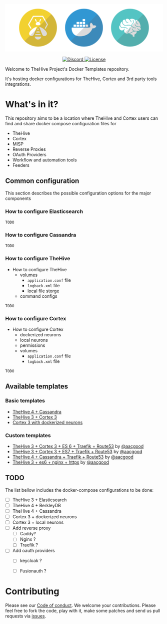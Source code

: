 <div>
  <p align="center">
    <img src="assets/header.png" width="700"/>  
  </p>
</div>
<div>
  <p align="center">
    <a href="https://chat.thehive-project.org" target"_blank">
      <img src="https://img.shields.io/discord/779945042039144498" alt="Discord">
    </a>
    <a href="./LICENSE" target"_blank">
      <img src="https://img.shields.io/github/license/TheHive-Project/Docker-Templates" alt="License">
    </a>
  </p>
</div>

Welcome to TheHive Project's Docker Templates repository.

It's hosting docker configurations for TheHive, Cortex and 3rd party tools integrations.

# What's in it?

This repository aims to be a location where TheHive and Cortex users can find and share docker compose configuration files for

- TheHive
- Cortex
- MISP
- Reverse Proxies
- OAuth Providers
- Workflow and automation tools
- Feeders

## Common configuration

This section describes the possible configuration options for the major components

### How to configure Elasticsearch

```
TODO
```

### How to configure Cassandra

```
TODO
```
### How to configure TheHive

- How to configure TheHive
  - volumes
    - `application.conf` file
    - `logback.xml` file
    - local file storge 
  - command configs

```
TODO
```
### How to configure Cortex
- How to configure Cortex
  - dockerized neurons
  - local neurons
  - permissions
  - volumes
    - `application.conf` file
    - `logback.xml` file

```
TODO
```

## Available templates

### Basic templates
- [TheHive 4 + Cassandra](./docker/thehive4-cassandra)
- [TheHive 3 + Cortex 3](./docker/thehive3-cortex3-es7)
- [Cortex 3 with dockerized neurons](./docker/cortex3-dockerized-neurons)
### Custom templates
- [TheHive 3 + Cortex 3 + ES 6 + Traefik + Route53](./docker/thehive3-cortex3-es6-traefik-route53) by [@aacgood](https://github.com/aacgood) 
- [TheHive 3 + Cortex 3 + ES7 + Traefik + Route53](./docker/thehive3-cortex3-es7-traefik-route53) by [@aacgood](https://github.com/aacgood) 
- [TheHive 4 + Cassandra + Traefik + Route53](./docker/thehive4-cassandra3-traefik-route53) by [@aacgood](https://github.com/aacgood) 
- [TheHive 3 + es6 + nginx + https](./docker/docker/thehive3-es6-nginx-https) by [@aacgood](https://github.com/aacgood) 
## TODO

The list bellow includes the docker-compose configurations to be done:

- [ ] TheHive 3 + Elasticsearch
- [ ] TheHive 4 + BerkleyDB
- [ ] TheHive 4 + Cassandra
- [ ] Cortex 3 + dockerized neurons
- [ ] Cortex 3 + local neurons
- [ ] Add reverse proxy
  - [ ] Caddy?
  - [ ] Nginx ?
  - [ ] Traefik ?
- [ ] Add oauth providers
  - [ ] keycloak ?
  - [ ] Fusionauth ?


# Contributing
Please see our [Code of conduct](code_of_conduct.md). We welcome your contributions. Please feel free to fork the code, play with it, make some patches and send us pull requests via [issues](https://github.com/TheHive-Project/TheHive/issues).
